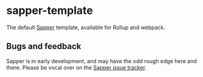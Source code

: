 # sapper-template

The default [Sapper](https://github.com/sveltejs/sapper) template, available for Rollup and webpack.

## Bugs and feedback

Sapper is in early development, and may have the odd rough edge here and there. Please be vocal over on the [Sapper issue tracker](https://github.com/sveltejs/sapper/issues).
